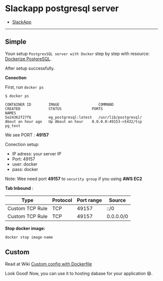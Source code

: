 # Slackapp postgresql server

- [SlackApp](https://www.slackapp.xyz)

---

## Simple 

Youn setup `PostgresSQL server with Docker` step by step with resource: [Dockerize PostgreSQL](https://docs.docker.com/engine/examples/postgresql_service/).

After setup successfully.

**Conection**

First, run `docker ps`

```
$ docker ps

CONTAINER ID        IMAGE                  COMMAND                CREATED             STATUS              PORTS                                      NAMES
5e24362f27f6        eg_postgresql:latest   /usr/lib/postgresql/   About an hour ago   Up About an hour    0.0.0.0:49153->5432/tcp                    pg_test
```

We see PORT : **49157**

Conection setup:

- IP adress: your server IP
- Port: 49157
- user: docker
- pass: docker

Note: Wee need port **49157** to `security group` if you using **AWS EC2**

**Tab Inbound** : 

Type | Protocol | Port range | Source
-----|----------|------------|-------
Custom TCP Rule | TCP | 49157 | ::/0
Custom TCP Rule | TCP | 49157 | 0.0.0.0/0

**Stop docker image:**

```
docker stop image-name
```

## Custom

Read at Wiki [Custom config with Dockerfile](https://github.com/minhquan4080/slackapp-postgresql-server/wiki/Custom-config-with-Dockerfile)

Look Good! Now, you can use it to hosting dabase for your application :smile:.
